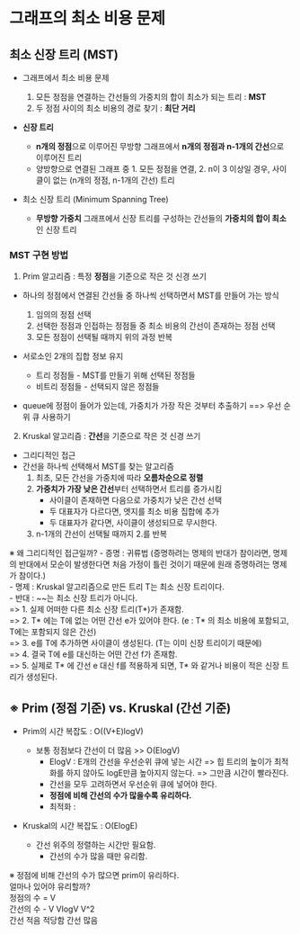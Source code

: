 # 그래프의 최소 비용 문제

## 최소 신장 트리 (MST)

- 그래프에서 최소 비용 문제
    1. 모든 정점을 연결하는 간선들의 가중치의 합이 최소가 되는 트리 : **MST**
    2. 두 정점 사이의 최소 비용의 경로 찾기 : **최단 거리**
 
- **신장 트리**
    - **n개의 정점**으로 이루어진 무방향 그래프에서 **n개의 정점과 n-1개의 간선**으로 이루어진 트리
    - 양방향으로 연결된 그래프 중 1. 모든 정점을 연결, 2. n이 3 이상일 경우, 사이클이 없는 (n개의 정점, n-1개의 간선) 트리

- 최소 신장 트리 (Minimum Spanning Tree)
    - **무방향 가중치** 그래프에서 신장 트리를 구성하는 간선들의 **가중치의 합이 최소**인 신장 트리
 
### MST 구현 방법

1. Prim 알고리즘 : 특정 **정점**을 기준으로 작은 것 신경 쓰기

- 하나의 정점에서 연결된 간선들 중 하나씩 선택하면서 MST를 만들어 가는 방식
    1. 임의의 정점 선택
    2. 선택한 정점과 인접하는 정점들 중 최소 비용의 간선이 존재하는 정점 선택
    3. 모든 정점이 선택될 때까지 위의 과정 반복
 
- 서로소인 2개의 집합 정보 유지
    - 트리 정점들 - MST를 만들기 위해 선택된 정점들
    - 비트리 정점들 - 선택되지 않은 정점들
 
- queue에 정점이 들어가 있는데, 가중치가 가장 작은 것부터 추출하기 ==> 우선 순위 큐 사용하기

2. Kruskal 알고리즘 : **간선**을 기준으로 작은 것 신경 쓰기

- 그리디적인 접근
- 간선을 하나씩 선택해서 MST를 찾는 알고리즘
    1. 최초, 모든 간선을 가중치에 따라 **오름차순으로 정렬**
    2. **가중치가 가장 낮은 간선**부터 선택하면서 트리를 증가시킴
        - 사이클이 존재하면 다음으로 가중치가 낮은 간선 선택
        - 두 대표자가 다르다면, 엣지를 최소 비용 집합에 추가
        - 두 대표자가 같다면, 사이클이 생성되므로 무시한다.
    3. n-1개의 간선이 선택될 때까지 2.를 반복

※ 왜 그리디적인 접근일까?
    - 증명 : 귀류법 (증명하려는 명제의 반대가 참이라면, 명제의 반대에서 모순이 발생한다면 처음 가정이 틀린 것이기 때문에 원래 증명하려는 명제가 참이다.)  
        - 명제 : Kruskal 알고리즘으로 만든 트리 T는 최소 신장 트리이다.  
        - 반대 : ~~는 최소 신장 트리가 아니다.  
        => 1. 실제 어떠한 다른 최소 신장 트리(T*)가 존재함.  
        => 2. T* 에는 T에 없는 어떤 간선 e가 있어야 한다. (e : T* 의 최소 비용에 포함되고, T에는 포함되지 않은 간선)  
        => 3. e를 T에 추가하면 사이클이 생성된다. (T는 이미 신장 트리이기 때문에)  
        => 4. 결국 T에 e를 대신하는 어떤 간선 f가 존재함.  
        => 5. 실제로 T* 에 간선 e 대신 f를 적용하게 되면, T* 와 같거나 비용이 적은 신장 트리가 생성된다.  

## ※ Prim (정점 기준) vs. Kruskal (간선 기준)

- Prim의 시간 복잡도 : O((V+E)logV)
    - 보통 정점보다 간선이 더 많음 >> O(ElogV)
        - ElogV : E개의 간선을 우선순위 큐에 넣는 시간 => 힙 트리의 높이가 최적화를 하지 않아도 logE만큼 높아지지 않는다. => 그만큼 시간이 빨라진다.
        - 간선을 모두 고려하면서 우선순위 큐에 넣어야 한다.
        - **정점에 비해 간선의 수가 많을수록 유리하다.**
        - 최적화 :
      
- Kruskal의 시간 복잡도 : O(ElogE)
    - 간선 위주의 정렬하는 시간만 필요함.
        - 간선의 수가 많을 때만 유리함.

※ 정점에 비해 간선의 수가 많으면 prim이 유리하다.  
얼마나 있어야 유리할까?  
정점의 수 = V  
간선의 수 -      V       VlogV     V^2  
            간선 적음    적당함  간선 많음
